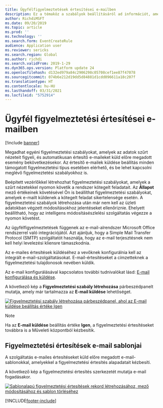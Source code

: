 ```yaml
---
title: Ügyfélfigyelmeztetések értesítései e-mailben
description: Ez a témaköz a szabályok beállításáról ad információt, amelyekkel előre megadott esemény bekövetkezésekor e-mailes értesítéseket küld.
author: RichdiMSFT
ms.date: 09/20/2019
ms.topic: article
ms.prod: ''
ms.technology: ''
ms.search.form: EventCreateRule
audience: Application user
ms.reviewer: sericks
ms.search.region: Global
ms.author: richdi
ms.search.validFrom: 2019-1-29
ms.dyn365.ops.version: Platform update 24
ms.openlocfilehash: d132ed979a84c2906298c05708cef1ee87f47078
ms.sourcegitcommit: 074b6e212d19dd5d84881d1cdd096611a18c207f
ms.translationtype: HT
ms.contentlocale: hu-HU
ms.lasthandoff: 03/31/2021
ms.locfileid: "5752914"
---
```

# <a name="client-alert-notifications-by-email"></a>Ügyfél figyelmeztetési értesítései e-mailben

[!include [banner](../includes/banner.md)]

Megadhat egyéni figyelmeztetési szabályokat, amelyek az adatok szűrt nézeteit figyeli, és automatikusan értesítő e-maileket küld előre megadott esemény bekövetkezésekor. Az értesítő e-mailek küldése beállítás minden támogatott figyelmeztetési típus esetében elérhető, és be lehet kapcsolni meglévő figyelmeztetési szabályokhoz is.

Beépített vezérlőkkel létrehozhat figyelmeztetési szabályokat, amelyek a szűrt nézetekkel nyomon követik a rendszer kötegelt feladatait. Az **Állapot** mező értékeinek követésével Ön is beállíthat figyelmeztetési szabályokat, amelyek e-mailt küldenek a kötegelt feladat sikertelensége esetén. A figyelmeztetési szabályok létrehozása után már nem kell az üzleti adatokban végzett módosításokhoz jelentéseket ellenőriznie. Ehelyett beállítható, hogy az intelligens módosításészlelési szolgáltatás végezze a nyomon követést.

Az ügyfélfigyelmeztetések függenek az e-mail-alrendszer Microsoft Office rendszerrel való integrációjától. Azt ajánljuk, hogy a Simple Mail Transfer Protocol (SMTP) szolgáltatót használja, hogy az e-mail terjesztésnek nem kell helyi levelezési kliensre támaszkodnia.

Az e-mailes értesítések küldéséhez a vevőknek konfigurálnia kell az integrált e-mail-szolgáltatásokat. E-mail-értesítéseket a címzetteknek a figyelmeztetési tulajdonosok nevében küldik.

Az e-mail konfigurálásával kapcsolatos további tudnivalókat lásd: [E-mail konfigurálása és küldése](../organization-administration/configure-email.md).

A következő kép a **Figyelmeztetési szabály létrehozása** párbeszédpanelt mutatja, amely már tartalmazza az **E-mail küldése** lehetőséget.

[![Figyelmeztetési szabály létrehozása párbeszédpanel, ahol az E-mail küldése beállítás értéke Igen](./media/Create-alert-rule-form.png)](./media/Create-alert-rule-form.png)

> [!NOTE]
> Ha az **E-mail küldése** beállítás értéke **Igen**, a figyelmeztetési értesítéseket továbbra is a Műveleti központból kézbesítik.

## <a name="alert-notification-email-templates"></a>Figyelmeztetési értesítések e-mail sablonjai

A szolgáltatás e-mailes értesítéseket küld előre megadott e-mail-sablonokkal, amelyekkel a figyelmeztetési értesítés alapadatait kézbesíti.

A következő kép a figyelmeztetési értesítés szerkezetét mutatja e-mail fogadásakor.

[![Sablonalapú figyelmeztetési értesítések rekord létrehozásához, mező módosításához és sablon törléséhez](./media/Alert-email-templates.png)](./media/Alert-email-templates.png)


[!INCLUDE[footer-include](../../../includes/footer-banner.md)]